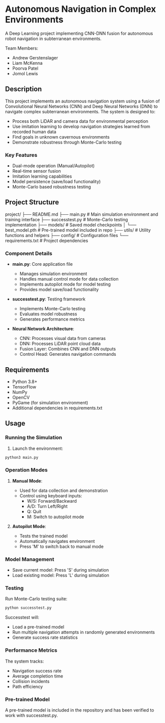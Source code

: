# Autonomous Navigation in Complex Environments
A Deep Learning project implementing CNN-DNN fusion for autonomous robot navigation in subterranean environments.

Team Members:
- Andrew Gerstenslager
- Liam McKenna
- Poorva Patel
- Jomol Lewis

## Description
This project implements an autonomous navigation system using a fusion of Convolutional Neural Networks (CNN) and Deep Neural Networks (DNN) to navigate complex subterranean environments. The system is designed to:
- Process both LiDAR and camera data for environmental perception
- Use imitation learning to develop navigation strategies learned from recorded human data
- Find goals in unknown cavernous environments
- Demonstrate robustness through Monte-Carlo testing

### Key Features
- Dual-mode operation (Manual/Autopilot)
- Real-time sensor fusion
- Imitation learning capabilities
- Model persistence (save/load functionality)
- Monte-Carlo based robustness testing

## Project Structure
project/
├── README.md
├── main.py                 # Main simulation environment and training interface
├── successtest.py          # Monte-Carlo testing implementation
├── models/                 # Saved model checkpoints
│   └── best_model.pth     # Pre-trained model included in repo
├── utils/                  # Utility functions and helpers
├── config/                 # Configuration files
└── requirements.txt        # Project dependencies

### Component Details
- **main.py**: Core application file
  - Manages simulation environment
  - Handles manual control mode for data collection
  - Implements autopilot mode for model testing
  - Provides model save/load functionality

- **successtest.py**: Testing framework
  - Implements Monte-Carlo testing
  - Evaluates model robustness
  - Generates performance metrics

- **Neural Network Architecture**:
  - CNN: Processes visual data from cameras
  - DNN: Processes LiDAR point cloud data
  - Fusion Layer: Combines CNN and DNN outputs
  - Control Head: Generates navigation commands

## Requirements
- Python 3.8+
- TensorFlow
- NumPy
- OpenCV
- PyGame (for simulation environment)
- Additional dependencies in requirements.txt

## Usage

### Running the Simulation
1. Launch the environment:
```bash
python3 main.py
```

### Operation Modes
1. **Manual Mode**:
   - Used for data collection and demonstration
   - Control using keyboard inputs:
     - W/S: Forward/Backward
     - A/D: Turn Left/Right
     - Q: Quit
     - M: Switch to autopilot mode

2. **Autopilot Mode**:
   - Tests the trained model
   - Automatically navigates environment
   - Press 'M' to switch back to manual mode

### Model Management
- Save current model: Press 'S' during simulation
- Load existing model: Press 'L' during simulation

### Testing
Run Monte-Carlo testing suite:
```bash
python successtest.py
```
Successtest will:
- Load a pre-trained model
- Run multiple navigation attempts in randomly generated environments
- Generate success rate statistics

### Performance Metrics
The system tracks:
- Navigation success rate
- Average completion time
- Collision incidents
- Path efficiency

### Pre-trained Model
A pre-trained model is included in the repository and has been verified to work with successtest.py.

